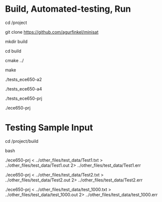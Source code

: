 # Build, Automated-testing, Run
cd <path>/project

git clone https://github.com/agurfinkel/minisat

mkdir build

cd build

cmake ../

make

./tests_ece650-a2

./tests_ece650-a4

./tests_ece650-prj

./ece650-prj


# Testing Sample Input
cd <path>/project/build

bash

./ece650-prj < ../other_files/test_data/Test1.txt > ../other_files/test_data/Test1.out 2> ../other_files/test_data/Test1.err

./ece650-prj < ../other_files/test_data/Test2.txt > ../other_files/test_data/Test2.out 2> ../other_files/test_data/Test2.err

./ece650-prj < ../other_files/test_data/test_1000.txt > ../other_files/test_data/test_1000.out 2> ../other_files/test_data/test_1000.err
